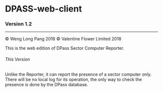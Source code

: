 # DPASS-web-client
### Version 1.2
------------------------------------------------------------
:copyright: Weng Long Pang 2018
:copyright: Valentine Flower Limited 2018

This is the web edition of DPass Sector Computer Reporter.

###### This Version
Unlike the Reporter, it can report the presence of a sector computer only. 
There will be no local log for its operation, the only way to check the presence is done by the DPass database. 

